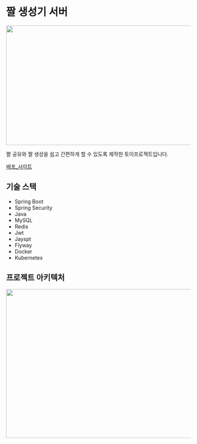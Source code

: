 #  짤 생성기 서버
<img src="https://github.com/inje-megabrain/Meme-Generator-BE/assets/5029567/fd638531-ec19-4f0d-a11e-193e7e6ecc21" width="561" height="325"/>

짤 공유와 짤 생성을 쉽고 간편하게 할 수 있도록 제작한 토이프로젝트입니다.

[배포_사이트](https://meme.megabrain.kr/)

## 기술 스택
- Spring Boot
- Spring Security
- Java
- MySQL
- Redis
- Jwt
- Jayspt
- Flyway
- Docker
- Kubernetes

## 프로젝트 아키텍처
<img src="https://github.com/inje-megabrain/Meme-Generator-BE/assets/5029567/861f5da6-4577-41b1-ba5a-b178ca4ee922" width="720" height="405"/>
